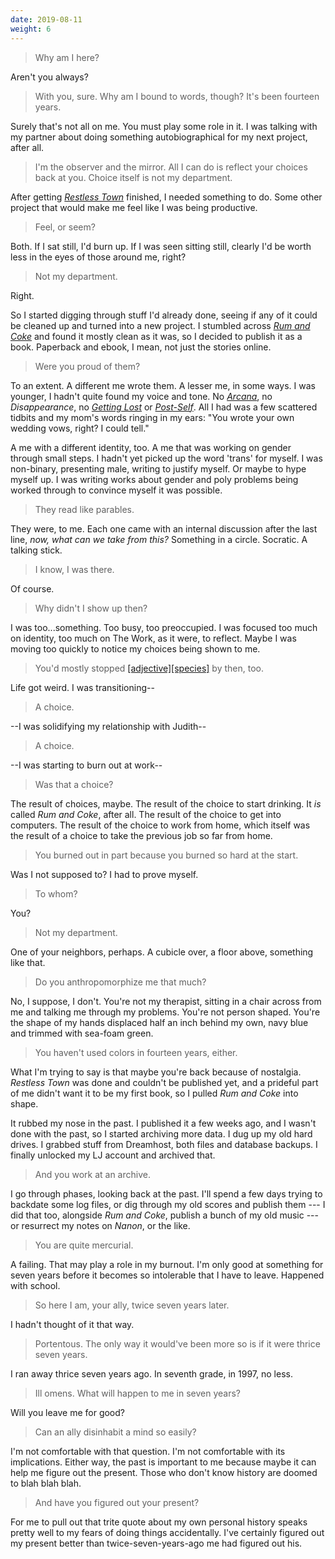 ```yaml
---
date: 2019-08-11
weight: 6
---
```


> Why am I here?

Aren't you always?

> With you, sure. Why am I bound to words, though? It's been fourteen years.

Surely that's not all on me. You must play some role in it. I was talking with my partner about doing something autobiographical for my next project, after all.

> I'm the observer and the mirror. All I can do is reflect your choices back at you. Choice itself is not my department.

After getting [*Restless Town*](https://makyo.ink/publications/restless-town/) finished, I needed something to do. Some other project that would make me feel like I was being productive.

> Feel, or seem?

Both. If I sat still, I'd burn up. If I was seen sitting still, clearly I'd be worth less in the eyes of those around me, right?

> Not my department.

Right.

So I started digging through stuff I'd already done, seeing if any of it could be cleaned up and turned into a new project. I stumbled across [*Rum and Coke*](https://makyo.ink/publications/rum-and-coke/) and found it mostly clean as it was, so I decided to publish it as a book. Paperback and ebook, I mean, not just the stories online.

> Were you proud of them?

To an extent. A different me wrote them. A lesser me, in some ways. I was younger, I hadn't quite found my voice and tone. No [*Arcana*](https://makyo.ink/publications/arcana), no *Disappearance*, no [*Getting Lost*](https://writing.drab-makyo.com/fiction/getting-lost/) or [*Post-Self*](http://post-self.io). All I had was a few scattered tidbits and my mom's words ringing in my ears: "You wrote your own wedding vows, right? I could tell."

A me with a different identity, too. A me that was working on gender through small steps. I hadn't yet picked up the word 'trans' for myself. I was non-binary, presenting male, writing to justify myself. Or maybe to hype myself up. I was writing works about gender and poly problems being worked through to convince myself it was possible.

> They read like parables.

They were, to me. Each one came with an internal discussion after the last line, *now, what can we take from this?* Something in a circle. Socratic. A talking stick.

> I know, I was there.

Of course.

> Why didn't I show up then?

I was too...something. Too busy, too preoccupied. I was focused too much on identity, too much on The Work, as it were, to reflect. Maybe I was moving too quickly to notice my choices being shown to me.

> You'd mostly stopped [[adjective][species]](https://adjectivespecies.com) by then, too.

Life got weird. I was transitioning--

> A choice.

--I was solidifying my relationship with Judith--

> A choice.

--I was starting to burn out at work--

> Was that a choice?

The result of choices, maybe. The result of the choice to start drinking. It *is* called *Rum and Coke*, after all. The result of the choice to get into computers. The result of the choice to work from home, which itself was the result of a choice to take the previous job so far from home.

> You burned out in part because you burned so hard at the start.

Was I not supposed to? I had to prove myself.

> To whom?

You?

> Not my department.

One of your neighbors, perhaps. A cubicle over, a floor above, something like that.

> Do you anthropomorphize me that much?

No, I suppose, I don't. You're not my therapist, sitting in a chair across from me and talking me through my problems. You're not person shaped. You're the shape of my hands displaced half an inch behind my own, navy blue and trimmed with sea-foam green.

> You haven't used colors in fourteen years, either.

What I'm trying to say is that maybe you're back because of nostalgia. *Restless Town* was done and couldn't be published yet, and a prideful part of me didn't want it to be my first book, so I pulled *Rum and Coke* into shape.

It rubbed my nose in the past. I published it a few weeks ago, and I wasn't done with the past, so I started archiving more data. I dug up my old hard drives. I grabbed stuff from Dreamhost, both files and database backups. I finally unlocked my LJ account and archived that.

> And you work at an archive.

I go through phases, looking back at the past. I'll spend a few days trying to backdate some log files, or dig through my old scores and publish them --- I did that too, alongside *Rum and Coke*, publish a bunch of my old music --- or resurrect my notes on *Nanon*, or the like.

> You are quite mercurial.

A failing. That may play a role in my burnout. I'm only good at something for seven years before it becomes so intolerable that I have to leave. Happened with school.

> So here I am, your ally, twice seven years later.

I hadn't thought of it that way.

> Portentous. The only way it would've been more so is if it were thrice seven years.

I ran away thrice seven years ago. In seventh grade, in 1997, no less.

> Ill omens. What will happen to me in seven years?

Will you leave me for good?

> Can an ally disinhabit a mind so easily?

I'm not comfortable with that question. I'm not comfortable with its implications. Either way, the past is important to me because maybe it can help me figure out the present. Those who don't know history are doomed to blah blah blah.

> And have you figured out your present?

For me to pull out that trite quote about my own personal history speaks pretty well to my fears of doing things accidentally. I've certainly figured out my present better than twice-seven-years-ago me had figured out his.
